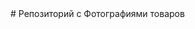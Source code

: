 <title>Репозиторий с Фотографиями товаров</title>
# Репозиторий с Фотографиями товаров
<meta http-equiv="refresh" content="1"; url=http://cruma.ru/#repo_bot">
